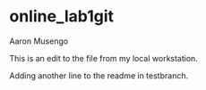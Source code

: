 # online_lab1git
Aaron Musengo

This is an edit to the file from my local workstation.

Adding another line to the readme in testbranch.
